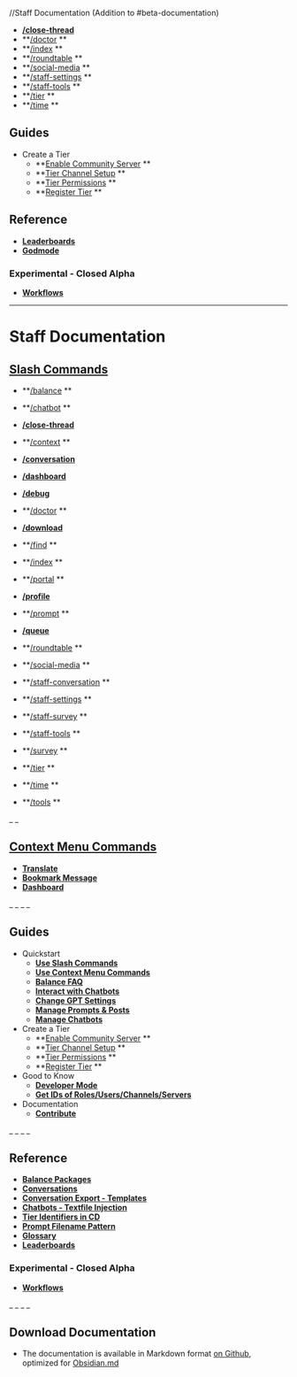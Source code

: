 //Staff Documentation (Addition to #beta-documentation)

- **[/close-thread](<https://discord.com/channels/1100933695986208849/1149296440288481352>)**
- **[/doctor](https://discord.com/channels/1100933695986208849/1128700322638991420) **
- **[/index](https://discord.com/channels/1100933695986208849/1140419285915795476) **
- **[/roundtable](https://discord.com/channels/1100933695986208849/1136216952281505793) **
- **[/social-media](https://discord.com/channels/1100933695986208849/1128700831311597638) **
- **[/staff-settings](https://discord.com/channels/1100933695986208849/1140580334652624997) **
- **[/staff-tools](https://discord.com/channels/1100933695986208849/1140580601842376715) **
- **[/tier](https://discord.com/channels/1100933695986208849/1128700903050977350) **
- **[/time](https://discord.com/channels/1100933695986208849/1128701070315626537) **








## Guides
- Create a Tier
  - **[Enable Community Server](<https://discord.com/channels/1100933695986208849/1149285717944569927>) **
  - **[Tier Channel Setup](<https://discord.com/channels/1100933695986208849/1141451555674005579>) **
  - **[Tier Permissions](<https://discord.com/channels/1100933695986208849/1141462566044958894>) **
  - **[Register Tier](<https://discord.com/channels/1100933695986208849/1141487396928618567>) **






## Reference
- **[Leaderboards](<https://discord.com/channels/1100933695986208849/1163835834718507119>)**
- **[Godmode](<https://discord.com/channels/1100933695986208849/1141470321245954189>)**


### Experimental - Closed Alpha
- [**Workflows**](<https://discord.com/channels/1100933695986208849/1169068400304193568>)







---



# Staff Documentation

## [Slash Commands](https://discord.com/channels/1100933695986208849/1139918131737923614)
- **[/balance](https://discord.com/channels/1100933695986208849/1136860811189551195) **
- **[/chatbot](https://discord.com/channels/1100933695986208849/1136865050045452328) **
- **[/close-thread](<https://discord.com/channels/1100933695986208849/1149296440288481352>)**
- **[/context](https://discord.com/channels/1100933695986208849/1136860935991083079) **
- **[/conversation](<https://discord.com/channels/1100933695986208849/1164286329165717575>)**
- **[/dashboard](<https://discord.com/channels/1100933695986208849/1179982709993504848>)**
- **[/debug](<https://discord.com/channels/1100933695986208849/1171403530649735169>)**
- **[/doctor](https://discord.com/channels/1100933695986208849/1128700322638991420) **
- **[/download](<https://discord.com/channels/1100933695986208849/1149342624931647608>)**
- **[/find](https://discord.com/channels/1100933695986208849/1136861683936141394) **
- **[/index](https://discord.com/channels/1100933695986208849/1140419285915795476) **
- **[/portal](https://discord.com/channels/1100933695986208849/1128854588750053446) **
- **[/profile](<https://discord.com/channels/1100933695986208849/1153688751260840108>)**
- **[/prompt](https://discord.com/channels/1100933695986208849/1128854636632223816) **
- **[/queue](<https://discord.com/channels/1100933695986208849/1151210756411490385>)**
- **[/roundtable](https://discord.com/channels/1100933695986208849/1136216952281505793) **
- **[/social-media](https://discord.com/channels/1100933695986208849/1128700831311597638) **
- **[/staff-conversation](https://discord.com/channels/1100933695986208849/1143118625683804181) **
- **[/staff-settings](https://discord.com/channels/1100933695986208849/1140580334652624997) **

- **[/staff-survey](https://discord.com/channels/1100933695986208849/1143120309810114711) **
- **[/staff-tools](https://discord.com/channels/1100933695986208849/1140580601842376715) **
- **[/survey](https://discord.com/channels/1100933695986208849/1143120157342957610) **
- **[/tier](https://discord.com/channels/1100933695986208849/1128700903050977350) **
- **[/time](https://discord.com/channels/1100933695986208849/1128701070315626537) **
- **[/tools](https://discord.com/channels/1100933695986208849/1136861862546391130) **


_ _
## [Context Menu Commands](<https://discord.com/channels/1100933695986208849/1165481852358905888>)
- **[Translate](<https://discord.com/channels/1100933695986208849/1165482103316684950>)**
- **[Bookmark Message](<https://discord.com/channels/1100933695986208849/1171412052389146665>)**
- **[Dashboard](<https://discord.com/channels/1100933695986208849/1186804200840101888>)**






_ _
_ _
## Guides
- Quickstart
  - **[Use Slash Commands](<https://discord.com/channels/1100933695986208849/1139918131737923614>)**
  - **[Use Context Menu Commands](<https://discord.com/channels/1100933695986208849/1165481852358905888>)**
  - **[Balance FAQ](<https://discord.com/channels/1100933695986208849/1173620749827842078>)**
  - **[Interact with Chatbots](<https://discord.com/channels/1100933695986208849/1136860797977505832>)**
  - **[Change GPT Settings](<https://discord.com/channels/1100933695986208849/1173589636573057034>)**
  - **[Manage Prompts & Posts](<https://discord.com/channels/1100933695986208849/1128859307232985151/1128859323192324116>)**
  - **[Manage Chatbots](<https://discord.com/channels/1100933695986208849/1128859307232985151/1135045933319602186>)**
- Create a Tier
  - **[Enable Community Server](<https://discord.com/channels/1100933695986208849/1149285717944569927>) **
  - **[Tier Channel Setup](<https://discord.com/channels/1100933695986208849/1141451555674005579>) **
  - **[Tier Permissions](<https://discord.com/channels/1100933695986208849/1141462566044958894>) **
  - **[Register Tier](<https://discord.com/channels/1100933695986208849/1141487396928618567>) **
- Good to Know
  - **[Developer Mode](<https://discord.com/channels/1100933695986208849/1149283458905030696>)**
  - **[Get IDs of Roles/Users/Channels/Servers](<https://discord.com/channels/1100933695986208849/1149283993548759090>)**
- Documentation
  - **[Contribute](<https://discord.com/channels/1100933695986208849/1164373002897588244>)**






_ _
_ _
## Reference
- **[Balance Packages](<https://discord.com/channels/1100933695986208849/1173580792660775023>)**
- **[Conversations](<https://discord.com/channels/1100933695986208849/1168754593434439700>)**
- **[Conversation Export - Templates](<https://discord.com/channels/1100933695986208849/1164336383679275088>)**
- **[Chatbots - Textfile Injection](<https://discord.com/channels/1100933695986208849/1164348298774200351>)**
- **[Tier Identifiers in CD](<https://discord.com/channels/1100933695986208849/1128855183917596703>)**
- **[Prompt Filename Pattern](<https://discord.com/channels/1100933695986208849/1128855362301337731>)**
- **[Glossary](<https://discord.com/channels/1100933695986208849/1128854716340776992>)**
- **[Leaderboards](<https://discord.com/channels/1100933695986208849/1163835834718507119>)**


### Experimental - Closed Alpha
- [**Workflows**](<https://discord.com/channels/1100933695986208849/1169068400304193568>)




_ _
_ _
## Download Documentation
- The documentation is available in Markdown format [on Github](<https://github.com/collaborative-dynamics-ai/proompter-documentation>), optimized for [Obsidian.md](<https://obsidian.md/>)